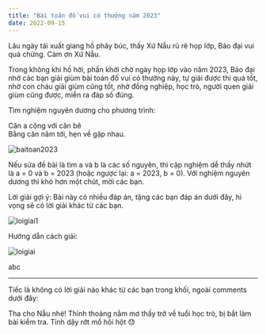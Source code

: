 ```yaml
---
title: "Bài toán đố vui có thưởng năm 2023"
date: 2022-09-15
---
```

Lâu ngày tái xuất giang hồ phây búc, thấy Xứ Nẫu rủ rê họp lớp, Bảo đại vui quá chừng. Cảm ơn Xứ Nẫu.  

Trong không khí hồ hởi, phấn khởi chờ ngày họp lớp vào năm 2023, Bảo đại nhờ các bạn giải giùm bài toán đố vui có thưởng này, tự giải được thì quá tốt, nhờ con cháu giải giùm cũng tốt, nhờ đồng nghiệp, học trò, người quen giải giùm cũng được, miễn ra đáp số đúng.   

Tìm nghiệm nguyên dương cho phương trình:

Căn a cộng với căn bê  
Bằng căn năm tới, hẹn về gặp nhau.

![baitoan2023](https://github.com/user-attachments/assets/fd02fe02-2388-43cd-b33a-0a7dfe1f3400)

Nếu sửa đề bài là tìm a và b là các số nguyên, thì cặp nghiệm dễ thấy nhứt là a = 0 và b = 2023 (hoặc ngược lại: a = 2023, b = 0).
Với nghiệm nguyên dương thì khó hơn một chút, mời các bạn.


Lời giải gợi ý: Bài này có nhiều đáp án, tặng các bạn đáp án dưới đây, hi vọng sẽ có lời giải khác từ các bạn.  

![loigiai1](https://github.com/user-attachments/assets/f3e46221-04ed-4c0c-a755-0027a869d596)   

Hướng dẫn cách giải:  

![loigiai](https://github.com/user-attachments/assets/a8f8e73a-1077-492e-9674-01bc1ab88b40)

abc


<footer> 

  
--- 
  
Tiếc là không có lời giải nào khác từ các bạn trong khối, ngoài comments dưới đây:

Tha cho Nẫu nhé! Thỉnh thoảng nằm mơ thấy trở về tuổi học trò, bị bắt làm bài kiểm tra. Tỉnh dậy rớt mồ hôi hột 😓   
  
</footer>

